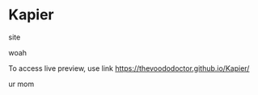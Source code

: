 # Kapier
site

woah

To access live preview, use link
https://thevoododoctor.github.io/Kapier/


ur mom